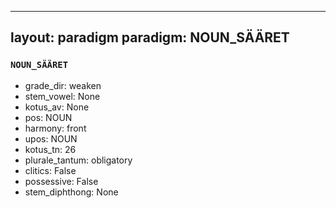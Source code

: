 
---
layout: paradigm
paradigm: NOUN_SÄÄRET
---
### ` NOUN_SÄÄRET `


* grade_dir: weaken
* stem_vowel: None
* kotus_av: None
* pos: NOUN
* harmony: front
* upos: NOUN
* kotus_tn: 26
* plurale_tantum: obligatory
* clitics: False
* possessive: False
* stem_diphthong: None
